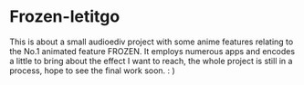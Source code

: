 Frozen-letitgo
==============
This is about a small audioediv project with some anime features relating to the No.1 animated feature FROZEN. It employs numerous apps and encodes a little to bring about the effect I want to reach, the whole project is still in a process, hope to see the final work soon. : )
